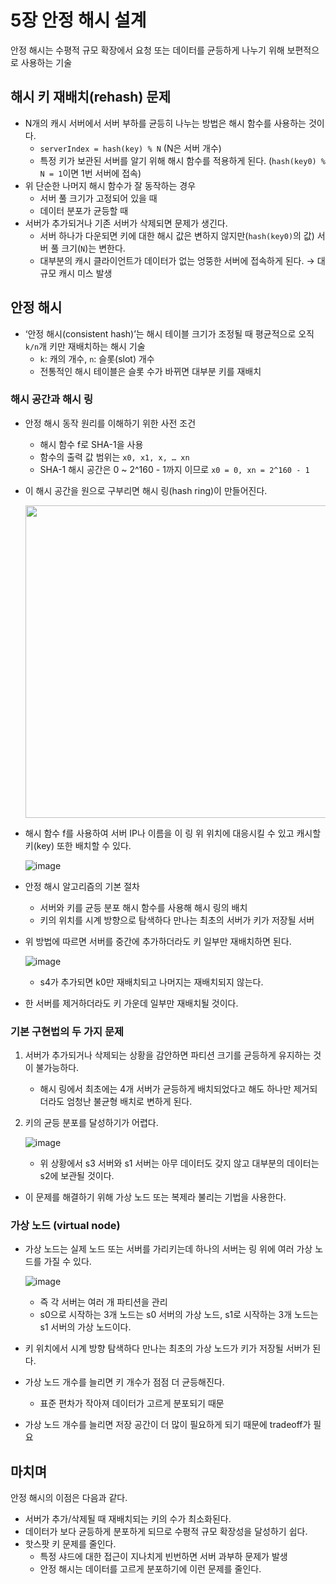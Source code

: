 # 5장 안정 해시 설계

안정 해시는 수평적 규모 확장에서 요청 또는 데이터를 균등하게 나누기 위해 보편적으로 사용하는 기술

## 해시 키 재배치(rehash) 문제

- N개의 캐시 서버에서 서버 부하를 균등히 나누는 방법은 해시 함수를 사용하는 것이다.
    - `serverIndex = hash(key) % N` (N은 서버 개수)
    - 특정 키가 보관된 서버를 알기 위해 해시 함수를 적용하게 된다. (`hash(key0) % N = 1`이면 1번 서버에 접속)
- 위 단순한 나머지 해시 함수가 잘 동작하는 경우
    - 서버 풀 크기가 고정되어 있을 때
    - 데이터 분포가 균등할 때
- 서버가 추가되거나 기존 서버가 삭제되면 문제가 생긴다.
    - 서버 하나가 다운되면 키에 대한 해시 값은 변하지 않지만(`hash(key0)`의 값) 서버 풀 크기(`N`)는 변한다.
    - 대부분의 캐시 클라이언트가 데이터가 없는 엉뚱한 서버에 접속하게 된다. → 대규모 캐시 미스 발생

## 안정 해시

- ‘안정 해시(consistent hash)’는 해시 테이블 크기가 조정될 때 평균적으로 오직 `k/n`개 키만 재배치하는 해시 기술
    - `k`: 캐의 개수, `n`: 슬롯(slot) 개수
    - 전통적인 해시 테이블은 슬롯 수가 바뀌면 대부분 키를 재배치

### 해시 공간과 해시 링

- 안정 해시 동작 원리를 이해하기 위한 사전 조건
    - 해시 함수 f로 SHA-1을 사용
    - 함수의 출력 값 범위는 `x0, x1, x, … xn`
    - SHA-1 해시 공간은 0 ~ 2^160 - 1까지 이므로 `x0 = 0, xn = 2^160 - 1`
- 이 해시 공간을 원으로 구부리면 해시 링(hash ring)이 만들어진다.

  <img width="500" height="500" src="https://github.com/ldk980130/TIL/assets/78652144/e1179769-508d-49fc-a41b-902efb2de6b5">

- 해시 함수 f를 사용하여 서버 IP나 이름을 이 링 위 위치에 대응시킬 수 있고 캐시할 키(key) 또한 배치할 수 있다.

  ![image](https://github.com/ldk980130/TIL/assets/78652144/e5cc6552-ebfa-4f02-8710-b188985aff2e)

- 안정 해시 알고리즘의 기본 절차
    - 서버와 키를 균등 분포 해시 함수를 사용해 해시 링의 배치
    - 키의 위치를 시계 방향으로 탐색하다 만나는 최초의 서버가 키가 저장될 서버
- 위 방법에 따르면 서버를 중간에 추가하더라도 키 일부만 재배치하면 된다.

  ![image](https://github.com/ldk980130/TIL/assets/78652144/e56ccee1-8cc0-41b1-8a42-65e1a830b898)

    - s4가 추가되면 k0만 재배치되고 나머지는 재배치되지 않는다.
- 한 서버를 제거하더라도 키 가운데 일부만 재배치될 것이다.

### 기본 구현법의 두 가지 문제

1. 서버가 추가되거나 삭제되는 상황을 감안하면 파티션 크기를 균등하게 유지하는 것이 불가능하다.
    - 해시 링에서 최초에는 4개 서버가 균등하게 배치되었다고 해도 하나만 제거되더라도 엄청난 불균형 배치로 변하게 된다.
2. 키의 균등 분포를 달성하기가 어렵다.

   ![image](https://github.com/ldk980130/TIL/assets/78652144/79a9e047-0182-4cc6-a4ec-d617a6b798f7)

    - 위 상황에서 s3 서버와 s1 서버는 아무 데이터도 갖지 않고 대부분의 데이터는 s2에 보관될 것이다.
- 이 문제를 해결하기 위해 가상 노드 또는 복제라 불리는 기법을 사용한다.

### 가상 노드 (virtual node)

- 가상 노드는 실제 노드 또는 서버를 가리키는데 하나의 서버는 링 위에 여러 가상 노드를 가질 수 있다.

  ![image](https://github.com/ldk980130/TIL/assets/78652144/11bce4b8-42b5-4c4c-abd7-f12aa302de59)


    - 즉 각 서버는 여러 개 파티션을 관리
    - s0으로 시작하는 3개 노드는 s0 서버의 가상 노드, s1로 시작하는 3개 노드는 s1 서버의 가상 노드이다.
- 키 위치에서 시계 방향 탐색하다 만나는 최초의 가상 노드가 키가 저장될 서버가 된다.
- 가상 노드 개수를 늘리면 키 개수가 점점 더 균등해진다.
    - 표준 편차가 작아져 데이터가 고르게 분포되기 때문
- 가상 노드 개수를 늘리면 저장 공간이 더 많이 필요하게 되기 때문에 tradeoff가 필요

## 마치며

안정 해시의 이점은 다음과 같다.

- 서버가 추가/삭제될 때 재배치되는 키의 수가 최소화된다.
- 데이터가 보다 균등하게 분포하게 되므로 수평적 규모 확장성을 달성하기 쉽다.
- 핫스팟 키 문제를 줄인다.
    - 특정 샤드에 대한 접근이 지나치게 빈번하면 서버 과부하 문제가 발생
    - 안정 해시는 데이터를 고르게 분포하기에 이런 문제를 줄인다.
